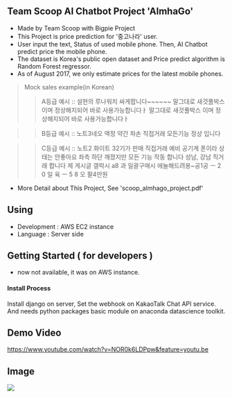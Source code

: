 ## Team Scoop AI Chatbot Project 'AlmhaGo'
- Made by Team Scoop with Bigpie Project
- This Project is price prediction for '중고나라' user.
- User input the text, Status of used mobile phone. Then, AI Chatbot predict price the mobile phone.
- The dataset is Korea's public open dataset and Price predict algorithm is Random Forest regressor.
- As of August 2017, we only estimate prices for the latest mobile phones.

> Mock sales example(in Korean)
>> A등급 예시 :: 설현의 루나워치 싸게팝니다~~~~~~ 말그대로 새것풀박스 이며 정상해지되어 바로 사용가능합니다ㅏ 말그대로 새것풀박스 이며 정상해지되어 바로 사용가능합니다ㅏ

>> B등급 예시 :: 노트3네오 액정 약간 파손 직접거래 모든기능 정상 입니다

>> C등급 예시 :: 노트2 화이트 32기가 판매 직접거래 예비 공기계 폰이라 상태는 안좋아요 좌측 하단 깨졌지만 모든 기능 작동 합니다 성남, 강남 직거래 합니다 제 게시글 갤럭시 a8 과 일괄구매시 에눌해드려용~공1공 ㅡ 2 0 일 육 ㅡ 5 8 오 팔4만원

- More Detail about This Project, See 'scoop_almhago_project.pdf'

## Using
- Development : AWS EC2 instance
- Language : Server side

## Getting Started  ( for developers )
- now not available, it was on AWS instance.

#### Install Process

Install django on server, Set the webhook on KakaoTalk Chat API service. And needs python packages basic module on anaconda datascience toolkit.

## Demo Video
https://www.youtube.com/watch?v=NOR0k6LDPpw&feature=youtu.be

## Image
![](https://raw.github.com/yoonkt200/chatbot/master/almhago.png)
